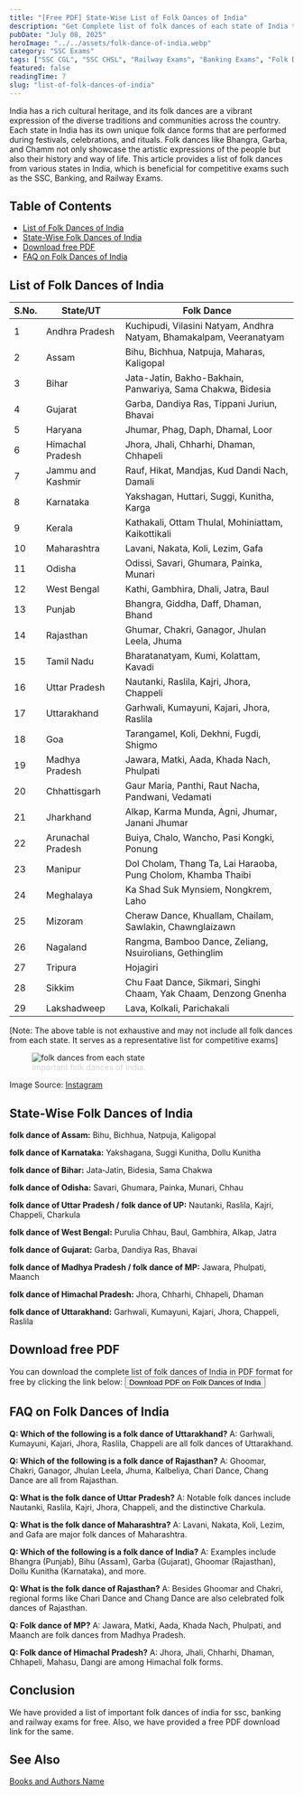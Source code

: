 ```yaml
---
title: "[Free PDF] State-Wise List of Folk Dances of India"
description: "Get Complete list of folk dances of each state of India that are beinificial for SSC, Banking, Railway and other competitive exams. Download the PDF for free."
pubDate: "July 08, 2025"
heroImage: "../../assets/folk-dance-of-india.webp"
category: "SSC Exams"
tags: ["SSC CGL", "SSC CHSL", "Railway Exams", "Banking Exams", "Folk Dances of India"]
featured: false
readingTime: 7
slug: "list-of-folk-dances-of-india"
---
```


India has a rich cultural heritage, and its folk dances are a vibrant expression of the diverse traditions and communities across the country. Each state in India has its own unique folk dance forms that are performed during festivals, celebrations, and rituals.  Folk dances like Bhangra, Garba, and Chamm not only showcase the artistic expressions of the people but also their history and way of life. This article provides a list of folk dances from various states in India, which is beneficial for competitive exams such as the SSC, Banking, and Railway Exams.

## Table of Contents
- [List of Folk Dances of India](#list-of-folk-dances-of-india)
- [State-Wise Folk Dances of India](#state-wise-folk-dances-of-india)
- [Download free PDF](#download-free-pdf)
- [FAQ on Folk Dances of India](#faq-on-folk-dances-of-india)

## List of Folk Dances of India
| S.No. | State/UT | Folk Dance |
|--------|----------|------------|
| 1 | Andhra Pradesh | Kuchipudi, Vilasini Natyam, Andhra Natyam, Bhamakalpam, Veeranatyam |
| 2 | Assam | Bihu, Bichhua, Natpuja, Maharas, Kaligopal |
| 3 | Bihar | Jata-Jatin, Bakho-Bakhain, Panwariya, Sama Chakwa, Bidesia |
| 4 | Gujarat | Garba, Dandiya Ras, Tippani Juriun, Bhavai |
| 5 | Haryana | Jhumar, Phag, Daph, Dhamal, Loor |
| 6 | Himachal Pradesh | Jhora, Jhali, Chharhi, Dhaman, Chhapeli |
| 7 | Jammu and Kashmir | Rauf, Hikat, Mandjas, Kud Dandi Nach, Damali |
| 8 | Karnataka | Yakshagan, Huttari, Suggi, Kunitha, Karga |
| 9 | Kerala | Kathakali, Ottam Thulal, Mohiniattam, Kaikottikali |
| 10 | Maharashtra | Lavani, Nakata, Koli, Lezim, Gafa |
| 11 | Odisha | Odissi, Savari, Ghumara, Painka, Munari |
| 12 | West Bengal | Kathi, Gambhira, Dhali, Jatra, Baul |
| 13 | Punjab | Bhangra, Giddha, Daff, Dhaman, Bhand |
| 14 | Rajasthan | Ghumar, Chakri, Ganagor, Jhulan Leela, Jhuma |
| 15 | Tamil Nadu | Bharatanatyam, Kumi, Kolattam, Kavadi |
| 16 | Uttar Pradesh | Nautanki, Raslila, Kajri, Jhora, Chappeli |
| 17 | Uttarakhand | Garhwali, Kumayuni, Kajari, Jhora, Raslila |
| 18 | Goa | Tarangamel, Koli, Dekhni, Fugdi, Shigmo |
| 19 | Madhya Pradesh | Jawara, Matki, Aada, Khada Nach, Phulpati |
| 20 | Chhattisgarh | Gaur Maria, Panthi, Raut Nacha, Pandwani, Vedamati |
| 21 | Jharkhand | Alkap, Karma Munda, Agni, Jhumar, Janani Jhumar |
| 22 | Arunachal Pradesh | Buiya, Chalo, Wancho, Pasi Kongki, Ponung |
| 23 | Manipur | Dol Cholam, Thang Ta, Lai Haraoba, Pung Cholom, Khamba Thaibi |
| 24 | Meghalaya | Ka Shad Suk Mynsiem, Nongkrem, Laho |
| 25 | Mizoram | Cheraw Dance, Khuallam, Chailam, Sawlakin, Chawnglaizawn |
| 26 | Nagaland | Rangma, Bamboo Dance, Zeliang, Nsuirolians, Gethinglim |
| 27 | Tripura | Hojagiri |
| 28 | Sikkim | Chu Faat Dance, Sikmari, Singhi Chaam, Yak Chaam, Denzong Gnenha |
| 29 | Lakshadweep | Lava, Kolkali, Parichakali |

[Note: The above table is not exhaustive and may not include all folk dances from each state. It serves as a representative list for competitive exams]
<figure>
<img src="https://eduware.vercel.app/folk_dances_of_india.jpg" alt="folk dances from each state" />
<figcaption style="color: lightgray;">Important folk dances of India.</figcaption>
</figure>

Image Source: [Instagram](https://www.instagram.com/p/DBDQ1iliSPm/)

## State-Wise Folk Dances of India
**folk dance of Assam:**  Bihu, Bichhua, Natpuja, Kaligopal

**folk dance of Karnataka:**  Yakshagana, Suggi Kunitha, Dollu Kunitha

**folk dance of Bihar:**  Jata‑Jatin, Bidesia, Sama Chakwa

**folk dance of Odisha:**  Savari, Ghumara, Painka, Munari, Chhau

**folk dance of Uttar Pradesh / folk dance of UP:**  Nautanki, Raslila, Kajri, Chappeli, Charkula

**folk dance of West Bengal:**  Purulia Chhau, Baul, Gambhira, Alkap, Jatra

**folk dance of Gujarat:**  Garba, Dandiya Ras, Bhavai

**folk dance of Madhya Pradesh / folk dance of MP:**  Jawara, Phulpati, Maanch

**folk dance of Himachal Pradesh:**  Jhora, Chharhi, Chhapeli, Dhaman

**folk dance of Uttarakhand:**  Garhwali, Kumayuni, Kajari, Jhora, Chappeli, Raslila

## Download free PDF
You can download the complete list of folk dances of India in PDF format for free by clicking the link below:
<button class="btn btn-primary" onclick="window.print()">Download PDF on Folk Dances of India</button>

## FAQ on Folk Dances of India
**Q: Which of the following is a folk dance of Uttarakhand?**
A: Garhwali, Kumayuni, Kajari, Jhora, Raslila, Chappeli are all folk dances of Uttarakhand.

**Q: Which of the following is a folk dance of Rajasthan?**
A: Ghoomar, Chakri, Ganagor, Jhulan Leela, Jhuma, Kalbeliya, Chari Dance, Chang Dance are all from Rajasthan.

**Q: What is the folk dance of Uttar Pradesh?**
A: Notable folk dances include Nautanki, Raslila, Kajri, Jhora, Chappeli, and the distinctive Charkula.

**Q: What is the folk dance of Maharashtra?**
A: Lavani, Nakata, Koli, Lezim, and Gafa are major folk dances of Maharashtra.

**Q: Which of the following is a folk dance of India?**
A: Examples include Bhangra (Punjab), Bihu (Assam), Garba (Gujarat), Ghoomar (Rajasthan), Dollu Kunitha (Karnataka), and more.

**Q: What is the folk dance of Rajasthan?**
A: Besides Ghoomar and Chakri, regional forms like Chari Dance and Chang Dance are also celebrated folk dances of Rajasthan.

**Q: Folk dance of MP?**
A: Jawara, Matki, Aada, Khada Nach, Phulpati, and Maanch are folk dances from Madhya Pradesh.

**Q: Folk dance of Himachal Pradesh?**
A: Jhora, Jhali, Chharhi, Dhaman, Chhapeli, Mahasu, Dangi are among Himachal folk forms.

## Conclusion
We have provided a list of important folk dances of india for ssc, banking and railway exams for free. Also, we have provided a free PDF download link for the same. 

## See Also
[Books and Authors Name](https://eduware.vercel.app/blog/books-and-authors-name)


